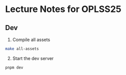 # Lecture Notes for OPLSS25

## Dev

1. Compile all assets
```bash
make all-assets
```

2. Start the dev server
```bash
pnpm dev
```